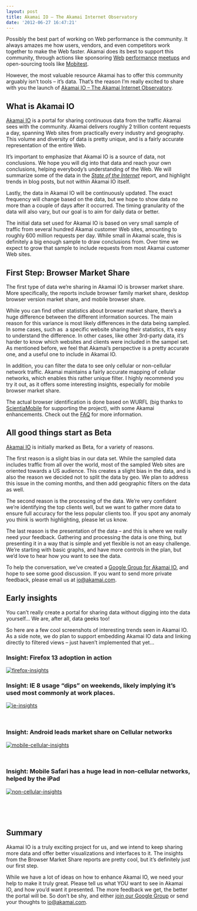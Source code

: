 ```yaml
---
layout: post
title: Akamai IO – The Akamai Internet Observatory
date: '2012-06-27 16:47:21'
---
```



Possibly the best part of working on Web performance is the community. It always amazes me how users, vendors, and even competitors work together to make the Web faster. Akamai does its best to support this community, through actions like sponsoring [Web](http://www.meetup.com/Web-Performance-Boston/ "Web") [performance](http://www.meetup.com/SF-Web-Performance-Group/ "performance") [meetups](http://www.nywebperformance.org/ "meetups") and open-sourcing tools like [Mobitest](http://www.akamai.com/mobitest "Mobitest").

However, the most valuable resource Akamai has to offer this community arguably isn’t tools – it’s data. That’s the reason I’m really excited to share with you the launch of [Akamai IO – The Akamai Internet Observatory](http://www.akamai.com/io).


## What is Akamai IO

[Akamai IO](http://www.akamai.com/io "Akamai IO") is a portal for sharing continuous data from the traffic Akamai sees with the community. Akamai delivers roughly 2 trillion content requests a day, spanning Web sites from practically every industry and geography. This volume and diversity of data is pretty unique, and is a fairly accurate representation of the entire Web.

It’s important to emphasize that Akamai IO is a source of data, not conclusions. We hope you will dig into that data and reach your own conclusions, helping everybody’s understanding of the Web. We will summarize some of the data in the *[State of the Internet](http://www.akamai.com/stateoftheinternet/)* report, and highlight trends in blog posts, but not within Akamai IO itself.

Lastly, the data in Akamai IO will be continuously updated. The exact frequency will change based on the data, but we hope to show data no more than a couple of days after it occurred. The timing granularity of the data will also vary, but our goal is to aim for daily data or better.

The initial data set used for Akamai IO is based on very small sample of traffic from several hundred Akamai customer Web sites, amounting to roughly 600 million requests per day. While small in Akamai scale, this is definitely a big enough sample to draw conclusions from. Over time we expect to grow that sample to include requests from most Akamai customer Web sites.


## First Step: Browser Market Share

The first type of data we’re sharing in Akamai IO is browser market share. More specifically, the reports include browser family market share, desktop browser version market share, and mobile browser share.

While you can find other statistics about browser market share, there’s a huge difference between the different information sources. The main reason for this variance is most likely differences in the data being sampled. In some cases, such as  a specific website sharing their statistics, it’s easy to understand the difference. In other cases, like other 3rd-party data, it’s harder to know which websites and clients were included in the sampel set. As mentioned before, we feel that Akamai’s perspective is a pretty accurate one, and a useful one to include in Akamai IO.

In addition, you can filter the data to see only cellular or non-cellular network traffic. Akamai maintains a fairly accurate mapping of cellular networks, which enables this rather unique filter. I highly recommend you try it out, as it offers some interesting insights, especially for mobile browser market share.

The actual browser identification is done based on WURFL (big thanks to [ScientiaMobile](http://scientiamobile.com/) for supporting the project), with some Akamai enhancements. Check out the [FAQ](http://www.akamai.com/html/io/io_faq.html) for more information.


## All good things start as Beta

[Akamai IO](http://www.akamai.com/io) is initially marked as Beta, for a variety of reasons.

The first reason is a slight bias in our data set. While the sampled data includes traffic from all over the world, most of the sampled Web sites are oriented towards a US audience. This creates a slight bias in the data, and is also the reason we decided not to split the data by geo. We plan to address this issue in the coming months, and then add geographic filters on the data as well.

The second reason is the processing of the data. We’re very confident we’re identifying the top clients well, but we want to gather more data to ensure full accuracy for the less popular clients too. If you spot any anomaly you think is worth highlighting, please let us know.

The last reason is the presentation of the data – and this is where we really need your feedback. Gathering and processing the data is one thing, but presenting it in a way that is simple and yet flexible is not an easy challenge. We’re starting with basic graphs, and have more controls in the plan, but we’d love to hear how you want to see the data.

To help the conversation, we’ve created a [Google Group for Akamai IO](https://groups.google.com/forum/#!forum/akamai-io), and hope to see some good discussion. If you want to send more private feedback, please email us at [io@akamai.com](mailto:io@akamai.com).


## Early insights

You can’t really create a portal for sharing data without digging into the data yourself… We are, after all, data geeks too!

So here are a few cool screenshots of interesting trends seen in Akamai IO. As a side note, we do plan to support embedding Akamai IO data and linking directly to filtered views – just haven’t implemented that yet…

### Insight: Firefox 13 adoption in action

[![](http://res.cloudinary.com/guypo-blog/image/upload/v1431082706/firefox-insights_ctgsk4.png "firefox-insights")](http://res.cloudinary.com/guypo-blog/image/upload/v1431082706/firefox-insights_ctgsk4.png)

### Insight: IE 8 usage “dips” on weekends, likely implying it’s used most commonly at work places.

[![](http://res.cloudinary.com/guypo-blog/image/upload/v1431082705/ie-insights_wfet6m.png "ie-insights")](http://res.cloudinary.com/guypo-blog/image/upload/v1431082705/ie-insights_wfet6m.png)

 

### Insight: Android leads market share on Cellular networks

[![](http://res.cloudinary.com/guypo-blog/image/upload/v1431082706/mobile-cellular-insights_bswbmy.png "mobile-cellular-insights")](http://res.cloudinary.com/guypo-blog/image/upload/v1431082706/mobile-cellular-insights_bswbmy.png)

 

### Insight: Mobile Safari has a huge lead in non-cellular networks, helped by the iPad

[![](http://res.cloudinary.com/guypo-blog/image/upload/v1431082707/non-cellular-insights_ecpdck.png "non-cellular-insights")](http://res.cloudinary.com/guypo-blog/image/upload/v1431082707/non-cellular-insights_ecpdck.png)

 

 


## Summary

Akamai IO is a truly exciting project for us, and we intend to keep sharing more data and offer better visualizations and interfaces to it. The insights from the Browser Market Share reports are pretty cool, but it’s definitely just our first step.

While we have a lot of ideas on how to enhance Akamai IO, we need your help to make it truly great. Please tell us what YOU want to see in Akamai IO, and how you’d want it presented. The more feedback we get, the better the portal will be. So don’t be shy, and either [join our Google Group](https://groups.google.com/forum/#!forum/akamai-io) or send your thoughts to [io@akamai.com](mailto:io@akamai.com).

 


